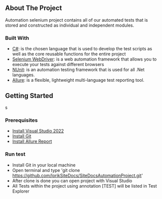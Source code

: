 <!-- ABOUT THE PROJECT -->
## About The Project

Automation selenium project contains all of our automated tests that is stored and constructed as individual and independent modules.

### Built With

* [C#](https://learn.microsoft.com/en-us/dotnet/csharp/tour-of-csharp/): is the chosen language that is used to develop the test scripts as well as the core reusable functions for the entire project
* [Selenium WebDriver](https://www.selenium.dev/documentation/webdriver/): is a web automation framework that allows you to execute your tests against different browsers
* [NUnit](https://nunit.org/): is an automation testing framework that is used for all .Net languages.
* [Allure](https://qameta.io/allure-report/): is a flexible, lightweight multi-language test reporting tool.

<!-- GETTING STARTED -->
## Getting Started


s
### Prerequisites

* [Install Visual Studio 2022](https://visualstudio.microsoft.com/downloads/)
* [Install Git](https://git-scm.com/downloads)
* [Install Allure Report](https://docs.qameta.io/allure/)

### Run test
* Install Git in your local machine
* Open terminal and type 'git clone https://github.com/lorikSiteDocs/SiteDocsAutomationProject.git' 
* After clone is done you can open project with Visual Studio 
* All Tests within the project using annotation [TEST] will be listed in Test Explorer 